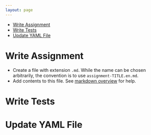 ```yaml
---
layout: page
---
```


- [Write Assignment](#write-assignment)
- [Write Tests](#write-tests)
- [Update YAML File](#update-yaml-file)

# Write Assignment

* Create a file with extension `.md`.
  While the name can be chosen arbitrarily, the convention is to use `assignment-TITLE.en.md`.
* Add contents to this file.
  See [markdown overview](markdown.md) for help.

# Write Tests

# Update YAML File

